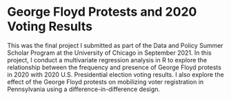 # George Floyd Protests and 2020 Voting Results
This was the final project I submitted as part of the Data and Policy Summer Scholar Program at the University of Chicago in September 2021. In this project, I conduct a multivariate regression analysis in R to explore the relationship between the frequency and presence of George Floyd protests in 2020 with 2020 U.S. Presidential election voting results. I also explore the effect of the George Floyd protests on mobilizing voter registration in Pennsylvania using a difference-in-difference design.
